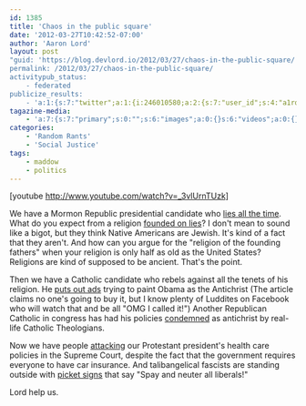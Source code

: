 ```yaml
---
id: 1385
title: 'Chaos in the public square'
date: '2012-03-27T10:42:52-07:00'
author: 'Aaron Lord'
layout: post
"guid: 'https://blog.devlord.io/2012/03/27/chaos-in-the-public-square/'
permalink: /2012/03/27/chaos-in-the-public-square/
activitypub_status:
    - federated
publicize_results:
    - 'a:1:{s:7:"twitter";a:1:{i:246010580;a:2:{s:7:"user_id";s:4:"a1rd";s:7:"post_id";s:18:"184712132850491393";}}}'
tagazine-media:
    - 'a:7:{s:7:"primary";s:0:"";s:6:"images";a:0:{}s:6:"videos";a:0:{}s:11:"image_count";s:1:"0";s:6:"author";s:8:"28099389";s:7:"blog_id";s:8:"28571045";s:9:"mod_stamp";s:19:"2012-03-27 21:22:18";}'
categories:
    - 'Random Rants'
    - 'Social Justice'
tags:
    - maddow
    - politics
---
```


[youtube http://www.youtube.com/watch?v=_3vlUrnTUzk]

We have a Mormon Republic presidential candidate who <a href="http://crooksandliars.com/karoli/rachel-maddow-romneys-lies-should-disqualif">lies all the time</a>. What do you expect from a religion <a href="http://current.com/blog/93716896_romney-s-cousin-mormonism-is-a-fraud.htm">founded on lies</a>? I don't mean to sound like a bigot, but they think Native Americans are Jewish. It's kind of a fact that they aren't. And how can you argue for the "religion of the founding fathers" when your religion is only half as old as the United States? Religions are kind of supposed to be ancient. That's the point.

Then we have a Catholic candidate who rebels against all the tenets of his religion. He <a href="http://maddowblog.msnbc.msn.com/_news/2012/03/27/10884685-santorum-envisions-an-obama-driven-dystopia">puts out ads</a> trying to paint Obama as the Antichrist (The article claims no one's going to buy it, but I know plenty of Luddites on Facebook who will watch that and be all "OMG I called it!") Another Republican Catholic in congress has had his policies <a href="http://www.jsonline.com/news/opinion/an-immoral-budget-that-shuns-social-justice-5i4o2d9-144292295.html">condemned</a> as antichrist by real-life Catholic Theologians.

Now we have people <a href="http://www.nytimes.com/2012/03/28/us/hard-questions-from-conservative-justices-over-insurance-mandate.html?_r=1&amp;smid=tw-nytimes&amp;seid=auto">attacking</a> our Protestant president's health care policies in the Supreme Court, despite the fact that the government requires everyone to have car insurance. And talibangelical fascists are standing outside with <a href="http://americanelephant.com/images/download/spayneuterliberals_1280x800.jpg">picket signs</a> that say "Spay and neuter all liberals!"

Lord help us.
